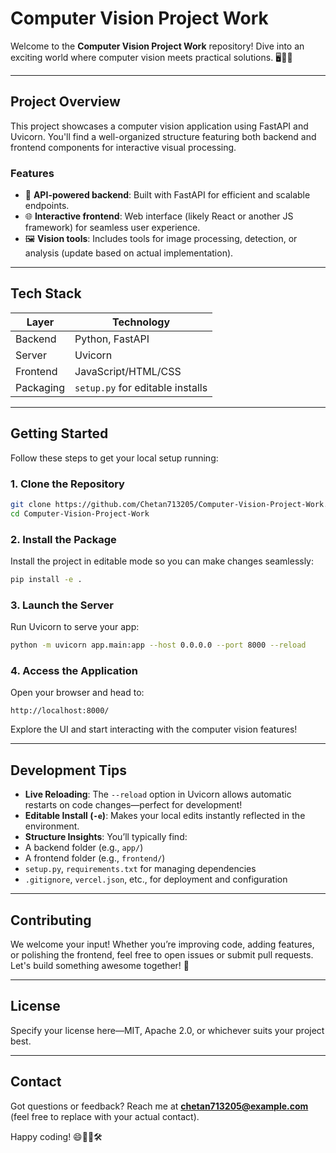 #  Computer Vision Project Work

Welcome to the **Computer Vision Project Work** repository! Dive into an exciting world where computer vision meets practical solutions. 🖥️🤖✨

---

##  Project Overview

This project showcases a computer vision application using FastAPI and Uvicorn. You'll find a well-organized structure featuring both backend and frontend components for interactive visual processing.

###  Features

- 🧠 **API-powered backend**: Built with FastAPI for efficient and scalable endpoints.
- 🌐 **Interactive frontend**: Web interface (likely React or another JS framework) for seamless user experience.
- 🖼️ **Vision tools**: Includes tools for image processing, detection, or analysis (update based on actual implementation).

---

##  Tech Stack

| Layer         | Technology       |
|---------------|------------------|
| Backend       | Python, FastAPI  |
| Server        | Uvicorn          |
| Frontend      | JavaScript/HTML/CSS |
| Packaging     | `setup.py` for editable installs |

---

##  Getting Started

Follow these steps to get your local setup running:

### 1. Clone the Repository

```bash
git clone https://github.com/Chetan713205/Computer-Vision-Project-Work.git
cd Computer-Vision-Project-Work
````

### 2. Install the Package

Install the project in editable mode so you can make changes seamlessly:

```bash
pip install -e .
```

### 3. Launch the Server

Run Uvicorn to serve your app:

```bash
python -m uvicorn app.main:app --host 0.0.0.0 --port 8000 --reload
```

### 4. Access the Application

Open your browser and head to:

```text
http://localhost:8000/
```

Explore the UI and start interacting with the computer vision features!

---

## Development Tips

* **Live Reloading**: The `--reload` option in Uvicorn allows automatic restarts on code changes—perfect for development!
* **Editable Install (`-e`)**: Makes your local edits instantly reflected in the environment.
* **Structure Insights**: You’ll typically find:
* A backend folder (e.g., `app/`)
* A frontend folder (e.g., `frontend/`)
* `setup.py`, `requirements.txt` for managing dependencies
* `.gitignore`, `vercel.json`, etc., for deployment and configuration

---

## Contributing

We welcome your input! Whether you’re improving code, adding features, or polishing the frontend, feel free to open issues or submit pull requests. Let's build something awesome together! 🌟

---

## License

Specify your license here—MIT, Apache 2.0, or whichever suits your project best.

---

## Contact

Got questions or feedback? Reach me at **[chetan713205@example.com](mailto:chetantiwaridgp5@gmail.com)** (feel free to replace with your actual contact).

Happy coding! 😄👨‍💻🛠️

```:0]{index=0}
```
